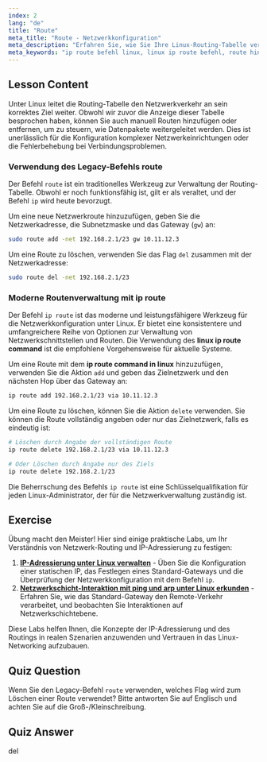 ```yaml
---
index: 2
lang: "de"
title: "Route"
meta_title: "Route - Netzwerkkonfiguration"
meta_description: "Erfahren Sie, wie Sie Ihre Linux-Routing-Tabelle verwalten. Diese Anleitung behandelt das Hinzufügen und Löschen von Netzwerkrouten mit dem modernen Befehl 'ip route command in linux' und dem älteren Befehl 'route'."
meta_keywords: "ip route befehl linux, linux ip route befehl, route hinzufügen, route löschen, routingtabelle, netzwerk-routing, linux netzwerk, ip route"
---
```


## Lesson Content

Unter Linux leitet die Routing-Tabelle den Netzwerkverkehr an sein korrektes Ziel weiter. Obwohl wir zuvor die Anzeige dieser Tabelle besprochen haben, können Sie auch manuell Routen hinzufügen oder entfernen, um zu steuern, wie Datenpakete weitergeleitet werden. Dies ist unerlässlich für die Konfiguration komplexer Netzwerkeinrichtungen oder die Fehlerbehebung bei Verbindungsproblemen.

### Verwendung des Legacy-Befehls route

Der Befehl `route` ist ein traditionelles Werkzeug zur Verwaltung der Routing-Tabelle. Obwohl er noch funktionsfähig ist, gilt er als veraltet, und der Befehl `ip` wird heute bevorzugt.

Um eine neue Netzwerkroute hinzuzufügen, geben Sie die Netzwerkadresse, die Subnetzmaske und das Gateway (`gw`) an:

```bash
sudo route add -net 192.168.2.1/23 gw 10.11.12.3
```

Um eine Route zu löschen, verwenden Sie das Flag `del` zusammen mit der Netzwerkadresse:

```bash
sudo route del -net 192.168.2.1/23
```

### Moderne Routenverwaltung mit ip route

Der Befehl `ip route` ist das moderne und leistungsfähigere Werkzeug für die Netzwerkkonfiguration unter Linux. Er bietet eine konsistentere und umfangreichere Reihe von Optionen zur Verwaltung von Netzwerkschnittstellen und Routen. Die Verwendung des **linux ip route command** ist die empfohlene Vorgehensweise für aktuelle Systeme.

Um eine Route mit dem **ip route command in linux** hinzuzufügen, verwenden Sie die Aktion `add` und geben das Zielnetzwerk und den nächsten Hop über das Gateway an:

```bash
ip route add 192.168.2.1/23 via 10.11.12.3
```

Um eine Route zu löschen, können Sie die Aktion `delete` verwenden. Sie können die Route vollständig angeben oder nur das Zielnetzwerk, falls es eindeutig ist:

```bash
# Löschen durch Angabe der vollständigen Route
ip route delete 192.168.2.1/23 via 10.11.12.3

# Oder Löschen durch Angabe nur des Ziels
ip route delete 192.168.2.1/23
```

Die Beherrschung des Befehls `ip route` ist eine Schlüsselqualifikation für jeden Linux-Administrator, der für die Netzwerkverwaltung zuständig ist.

## Exercise

Übung macht den Meister! Hier sind einige praktische Labs, um Ihr Verständnis von Netzwerk-Routing und IP-Adressierung zu festigen:

1. **[IP-Adressierung unter Linux verwalten](https://labex.io/de/labs/comptia-manage-ip-addressing-in-linux-592736)** - Üben Sie die Konfiguration einer statischen IP, das Festlegen eines Standard-Gateways und die Überprüfung der Netzwerkkonfiguration mit dem Befehl `ip`.
2. **[Netzwerkschicht-Interaktion mit ping und arp unter Linux erkunden](https://labex.io/de/labs/comptia-explore-network-layer-interaction-with-ping-and-arp-in-linux-592746)** - Erfahren Sie, wie das Standard-Gateway den Remote-Verkehr verarbeitet, und beobachten Sie Interaktionen auf Netzwerkschichtebene.

Diese Labs helfen Ihnen, die Konzepte der IP-Adressierung und des Routings in realen Szenarien anzuwenden und Vertrauen in das Linux-Networking aufzubauen.

## Quiz Question

Wenn Sie den Legacy-Befehl `route` verwenden, welches Flag wird zum Löschen einer Route verwendet? Bitte antworten Sie auf Englisch und achten Sie auf die Groß-/Kleinschreibung.

## Quiz Answer

del

